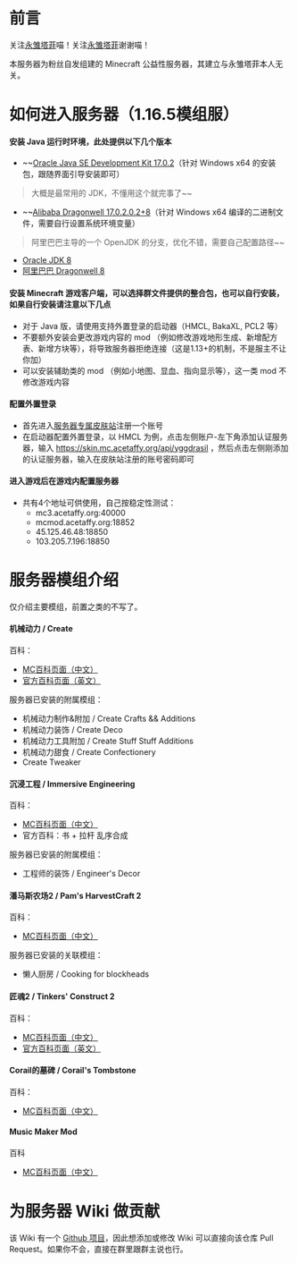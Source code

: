 # **前言**

关注[永雏塔菲](https://space.bilibili.com/1265680561)喵！关注[永雏塔菲](https://space.bilibili.com/1265680561)谢谢喵！

本服务器为粉丝自发组建的 Minecraft 公益性服务器，其建立与永雏塔菲本人无关。

# **如何进入服务器（1.16.5模组服）**

#### 安装 Java 运行时环境，此处提供以下几个版本

  - ~~[Oracle Java SE Development Kit 17.0.2](https://download.oracle.com/java/17/latest/jdk-17_windows-x64_bin.exe)（针对 Windows x64 的安装包，跟随界面引导安装即可）
  >大概是最常用的 JDK，不懂用这个就完事了~~
  - ~~[Alibaba Dragonwell 17.0.2.0.2+8](https://github.com/alibaba/dragonwell17/releases/download/dragonwell-17.0.2.0.2%2B8_jdk-17.0.2-ga/Alibaba_Dragonwell_17.0.2.0.2+8_x64_windows.zip)（针对 Windows x64 编译的二进制文件，需要自行设置系统环境变量）
  >阿里巴巴主导的一个 OpenJDK 的分支，优化不错，需要自己配置路径~~
  - [Oracle JDK 8](https://www.oracle.com/webapps/redirect/signon?nexturl=https://download.oracle.com/otn/java/jdk/8u202-b08/1961070e4c9b4e26a04e7f5a083f551e/jdk-8u202-windows-x64.exe)
  - [阿里巴巴 Dragonwell 8](https://github.com/alibaba/dragonwell8/releases/download/dragonwell-extended-8.13.14_jdk8u352-ga/Alibaba_Dragonwell_Extended_8.13.14_x64_windows.zip)

#### 安装 Minecraft 游戏客户端，可以选择群文件提供的整合包，也可以自行安装，如果自行安装请注意以下几点

  - 对于 Java 版，请使用支持外置登录的启动器（HMCL, BakaXL, PCL2 等）
  - 不要额外安装会更改游戏内容的 mod （例如修改游戏地形生成、新增配方表、新增方块等），将导致服务器拒绝连接（这是1.13+的机制，不是服主不让你加）
  - 可以安装辅助类的 mod （例如小地图、显血、指向显示等），这一类 mod 不修改游戏内容

#### 配置外置登录

  - 首先进入[服务器专属皮肤站](https://skin.mc.acetaffy.org)注册一个账号
  - 在启动器配置外置登录，以 HMCL 为例，点击左侧账户-左下角添加认证服务器，输入 https://skin.mc.acetaffy.org/api/yggdrasil ，然后点击左侧刚添加的认证服务器，输入在皮肤站注册的账号密码即可

#### 进入游戏后在游戏内配置服务器
  - 共有4个地址可供使用，自己按稳定性测试：
    - mc3.acetaffy.org:40000
    - mcmod.acetaffy.org:18852
    - 45.125.46.48:18850
    - 103.205.7.196:18850

# **服务器模组介绍**

仅介绍主要模组，前置之类的不写了。

#### 机械动力 / Create 

百科：

  - [MC百科页面（中文）](https://www.mcmod.cn/class/2021.html)
  - [官方百科页面（英文）](https://github.com/Creators-of-Create/Create/wiki)

服务器已安装的附属模组：

  - 机械动力制作&附加 / Create Crafts && Additions
  - 机械动力装饰 / Create Deco
  - 机械动力工具附加 / Create Stuff Stuff Additions
  - 机械动力甜食 / Create Confectionery
  - Create Tweaker

#### 沉浸工程 / Immersive Engineering

百科：

  - [MC百科页面（中文）](https://www.mcmod.cn/class/463.html)
  - 官方百科：书 + 拉杆 乱序合成

服务器已安装的附属模组：

  - 工程师的装饰 / Engineer's Decor

#### 潘马斯农场2 / Pam's HarvestCraft 2

百科：

  - [MC百科页面（中文）](https://www.mcmod.cn/class/2372.html)

服务器已安装的关联模组：

  - 懒人厨房 / Cooking for blockheads

#### 匠魂2 / Tinkers' Construct 2

百科：

  - [MC百科页面（中文）](https://www.mcmod.cn/class/683.html)
  - [官方百科页面（英文）](https://github.com/SlimeKnights/TinkersConstruct/wiki)

#### Corail的墓碑 / Corail's Tombstone

百科：

  - [MC百科页面（中文）](https://www.mcmod.cn/class/1985.html)

#### Music Maker Mod

百科
  - [MC百科页面（中文）](https://www.mcmod.cn/class/4176.html)

# **为服务器 Wiki 做贡献**

该 Wiki 有一个 [Github 项目](https://github.com/Shiori514/AceTaffyMcServerWiki)，因此想添加或修改 Wiki 可以直接向该仓库 Pull Request。如果你不会，直接在群里跟群主说也行。
